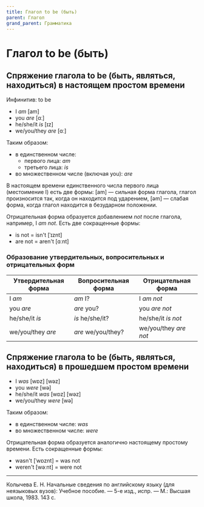 ```yaml
---
title: Глагол to be (быть)
parent: Глагол
grand_parent: Грамматика
---
```


# Глагол to be (быть)


## Спряжение глагола to be (быть, являться, находиться) в настоящем простом времени

Инфинитив: to be

- I *am* [am]
- you *are* [ɑː]
- he/she/it *is* [ɪz]
- we/you/they *are* [ɑː]

Таким образом:
- в единственном числе:
  - первого лица: *am*
  - третьего лица: *is*
- во множественном числе (включая you): *are*

В настоящем времени единственного числа первого лица (местоимение I)
есть две формы: [am] — сильная форма глагола, глагол произносится так,
когда он находится под ударением, [əm] — слабая форма, когда глагол
находится в безударном положении.

Отрицательная форма образуется добавлением *not* после глагола,
например, I *am not*.  Есть две сокращенные формы:
- is not = isn't [ˈɪznt]
- are not = aren't [ɑːnt]


### Образование утвердительных, вопросительных и отрицательных форм

| Утвердительная форма | Вопросительная форма | Отрицательная форма   |
|----------------------|----------------------|-----------------------|
| I *am*               | *am* I?              | I *am not*            |
| you *are*            | *are* you?           | you *are not*         |
| he/she/it *is*       | *is* he/she/it?      | he/she/it *is not*    |
| we/you/they *are*    | *are* we/you/they?   | we/you/they *are not* |


## Спряжение глагола to be (быть, являться, находиться) в прошедшем простом времени

- I *was* [wɒz] [wəz]
- you *were* [wə]
- he/she/it *was* [wɒz] [wəz]
- we/you/they *were* [wə]

Таким образом:
- в единственном числе: *was*
- во множественном числе: *were*

Отрицательная форма образуется аналогично настоящему простому
времени.  Есть сокращенные формы:
- wasn't [ˈwɒznt] = was not
- weren't [wəːnt] = were not


---

Колычева Е. Н.  Начальные сведения по английскому языку (для
неязыковых вузов): Учебное пособие. — 5-е изд., испр. — М.: Высшая
школа, 1983. 143 с.
  
